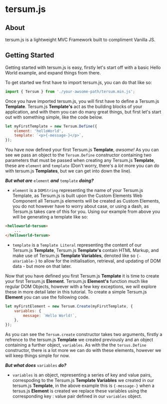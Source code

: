 # tersum.js

## About

tersum.js is a lightweight MVC Framework built to compliment Vanilla JS. 

## Getting Started

Getting started with tersum.js is easy, firstly let's start off with a basic Hello World example, and expand things from there.

To get started we first have to import tersum.js, you can do that like so:

```javascript
import { Tersum } from './your-awsome-path/tersum.min.js';
```

Once you have imported tersum.js, you will first have to define a Tersum.js **Template**. Tersum.js **Template's** act as the building blocks of your application, and with them you can do many great things, but first let's start out with something simple, like the code below. 

```javascript
let myFirstTemplate = new Tersum.Define({
	element: 'helloWorld',
	template: `<p>{-message-}</p>`,
});
```

You have now defined your first Tersum.js **Template**, _awsome!_ As you can see we pass an object to the `Tersum.Define` constructor containing two parameters that must be passed when creating any Tersum.js **Template**, these are `element` and `template` (Don't worry, there's a _lot_ more you can do with tersum.js **Templates**, but we can get into down the line). 

_**But what are**_ `element` _**and**_ `template` _**doing?**_

* `element` is a `DOMString` representing the name of your Tersum.js Template, as Tersum.js is built upon the Custom Elements Web Component all Tersum.js elements will be created as Custom Elements, you do not however have to worry about case, or using a dash, as Tersum.js takes care of this for you. Using our example from above you will be generating a template like so: 

```html
<helloworld-tersum>
	...
</helloworld-tersum>
```

* `template` is a `Template Literal` representing the content of our Tersum.js **Template**, Tersum.js **Template's** contain HTML Markup, and make use of Tersum.js **Template Variables**, denoted like so `{-aVariable-}` to allow for the initialisation, retrieval, and updating of DOM data - but more on that later. 

Now that you have defined you first Tersum.js **Template** it is time to create your first Tersum.js **Element**. Tersum.js **Element's** function much like regular DOM Objects, however with a few key exceptions, we will explore these in more detail later in this tutorial. To create a simple Tersum.js **Element** you can use the following code.

```javascript
let myFirstElement = new Tersum.Create(myFirstTemplate, {
	variables: {
		message: `Hello World!`,
	},
});
```

As you can see the `Tersum.create` constructor takes two arguments, firstly a refrence to the tersum.js **Template** we created previously and an object containing a further object, `variables`. As with the the `tersus.Define` constructor, there is a lot more we can do with these elements, however we will keep things simple for now. 

_**But what does**_ `variables` _**do?**_

* `variables` is an object, representing a series of key and value pairs, correspoding to the Tersum.js **Template Variables** we created in our tersum.js **Template**, in the above example this is `{-message-}` when a tersus.js **Element** is created we replace these variables using the corresponding key : value pair defined in our `variables` object. 




